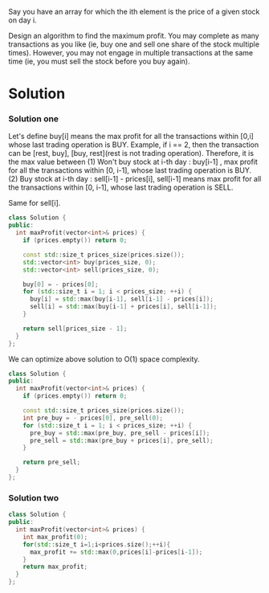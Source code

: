 Say you have an array for which the ith element is the price of a given stock on day i.

Design an algorithm to find the maximum profit. You may complete as many transactions as you like (ie, buy one and sell one share of the stock multiple times). However, you may not engage in multiple transactions at the same time (ie, you must sell the stock before you buy again).

# Solution

### Solution one
    
Let's define buy[i] means the max profit for all the transactions within [0,i] whose last trading operation is BUY.
Example, if i == 2, then the transaction can be [rest, buy], [buy, rest](rest is not trading operation).
Therefore, it is the max value between
(1) Won't buy stock at i-th day : buy[i-1] , max profit for all the transactions within [0, i-1], 
    whose last trading operation is BUY.
(2) Buy stock at i-th day : sell[i-1] - prices[i], sell[i-1] means max profit for all the transactions within [0, i-1], 
    whose last trading operation is SELL.
        
Same for sell[i].

```cpp
class Solution {
public:
  int maxProfit(vector<int>& prices) {
    if (prices.empty()) return 0;

    const std::size_t prices_size(prices.size());
    std::vector<int> buy(prices_size, 0);
    std::vector<int> sell(prices_size, 0);

    buy[0] = - prices[0];
    for (std::size_t i = 1; i < prices_size; ++i) {
      buy[i] = std::max(buy[i-1], sell[i-1] - prices[i]);
      sell[i] = std::max(buy[i-1] + prices[i], sell[i-1]);
    }

    return sell[prices_size - 1];
  }
};
```

We can optimize above solution to O(1) space complexity.

```cpp
class Solution {
public:
  int maxProfit(vector<int>& prices) {
    if (prices.empty()) return 0;

    const std::size_t prices_size(prices.size());
    int pre_buy = - prices[0], pre_sell(0);
    for (std::size_t i = 1; i < prices_size; ++i) {
      pre_buy = std::max(pre_buy, pre_sell - prices[i]);
      pre_sell = std::max(pre_buy + prices[i], pre_sell);
    }

    return pre_sell;
  }
};
```

### Solution two

```cpp
class Solution {
public:
  int maxProfit(vector<int>& prices) {
    int max_profit(0);
    for(std::size_t i=1;i<prices.size();++i){
      max_profit += std::max(0,prices[i]-prices[i-1]);
    }
    return max_profit;
  }
};
```
